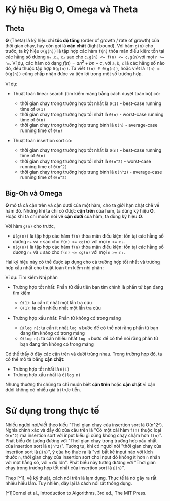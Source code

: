 # Ký hiệu Big O, Omega và Theta

## Theta
**Θ** (Theta) là ký hiệu chỉ **tốc độ tăng** (order of growth / rate of growth) của thời gian chạy, hay còn gọi là **cận chặt** (tight bound).
Với hàm `g(n)` cho trước, ta ký hiệu `Θ(g(n))` là tập hợp các hàm `f(n)` thỏa mãn điều kiện: tồn tại các hằng số dương `n₀` ,`c₁`, `c₂` sao cho `c₁g(n) <= f(n) <= c₂g(n)`với mọi  `n >= n₀`.
Ví dụ, các hàm có dạng $`f(n) = an^2 + bn + c`$, với `a`, `b`, `c` là các hằng số nào đó, đều thuộc tập hợp `Θ(g(n))`.
Ta viết `f(n) ∈ Θ(g(n))`, hoặc viết là `f(n) = Θ(g(n))` cũng chấp nhận được và tiện lợi trong một số trường hợp.


Ví dụ: 
- Thuật toán linear search (tìm kiếm mảng bằng cách duyệt toàn bộ) có:
    - thời gian chạy trong trường hợp tốt nhất là `Θ(1)` - best-case running time of `Θ(1)`
    - thời gian chạy trong trường hợp tồi nhất là `Θ(n)` - worst-case running time of `Θ(n)`
    - thời gian chạy trong trường hợp trung bình là `Θ(n)` - average-case running time of `Θ(n)`

- Thuật toán insertion sort có:
    - thời gian chạy trong trường hợp tốt nhất là `Θ(n)` - best-case running time of `Θ(n)`
    - thời gian chạy trong trường hợp tồi nhất là `Θ(n^2)` - worst-case running time of `Θ(n^2)`
    - thời gian chạy trong trường hợp trung bình là `Θ(n^2)` - average-case running time of `Θ(n^2)`

## Big-Oh và Omega
**Θ** mô tả cả cận trên và cận dưới của một hàm, cho ta giới hạn chặt chẽ về hàm đó. Nhưng khi ta chỉ có được **cận trên** của hàm, ta dùng ký hiệu **Ο**. Hoặc khi ta chỉ muốn nói về **cận dưới** của hàm, ta dùng ký hiệu **Ω**. 

Với hàm `g(n)` cho trước, 
- `Ω(g(n))` là tập hợp các hàm `f(n)` thỏa mãn điều kiện: tồn tại các hằng số dương `n₀` và `c` sao cho `f(n) >= cg(n)` với mọi  `n >= n₀`.
- `O(g(n))` là tập hợp các hàm `f(n)` thỏa mãn điều kiện: tồn tại các hằng số dương `n₀` và `c` sao cho `f(n) <= cg(n)` với mọi  `n >= n₀`.

Hai ký hiệu này có thể được áp dụng cho cả trường hợp tốt nhất và trường hợp xấu nhất cho thuật toán tìm kiếm nhị phân:

Ví dụ: Tìm kiếm Nhị phân
- Trường hợp tốt nhất: Phần tử đầu tiên bạn tìm chính là phần tử bạn đang tìm kiếm
  - `Ω(1)`: ta cần ít nhất một lần tra cứu
  - `Ο(1)`: ta cần nhiều nhất một lần tra cứu

- Trường hợp xấu nhất: Phần tử không có trong mảng
  - `Ω(log n)`: ta cần ít nhất `log n` bước để có thể nói rằng phần tử bạn đang tìm không có trong mảng
  - `Ο(log n)`: ta cần nhiều nhất `log n` bước để có thể nói rằng phần tử bạn đang tìm không có trong mảng

Có thể thấy ở đây các cận trên và dưới trùng nhau. Trong trường hợp đó, ta có thể mô tả bằng **cận chặt**:
- Trường hợp tốt nhất là `Θ(1)`
- Trường hợp xấu nhất là `Θ(log n)`

Nhưng thường thì chúng ta chỉ muốn biết **cận trên** hoặc **cận chặt** vì cận dưới không có nhiều giá trị trực tiễn.

# Sử dụng trong thực tế
Nhiều người nói/viết theo kiểu "Thời gian chạy của insertion sort là O(n^2^). Nghĩa chính xác và đầy đủ của câu trên là "Có một cái hàm `f(n)` thuộc loại `O(n^2)` mà insertion sort với input kiểu gì cũng không chạy chậm hơn `f(n)`".
Phát biểu đó tương đương với "Thời gian chạy trong trường hợp xấu nhất của insertion sort là `O(n^2)`".
Tương tự, khi có người nói "thời gian chạy của insertion sort là `Ω(n)`", ý của họ thực ra là "với bất kể input nào với kích thước `n`, thời gian chạy của insertion sort cho input đó không ít hơn `n` nhân với một hằng số, với `n` đủ lớn". Phát biểu này tương đương với "Thời gian chạy trong trường hợp tốt nhất của insertion sort là `Ω(n)`".

Theo [^1], về kỹ thuật, cách nói trên là lạm dụng. Thực tế là nó gây ra rất nhiều hiểu lầm. Tuy nhiên, đây lại là cách nói rất thông dụng.

[^1]Cornel et al., Introduction to Algorithms, 3rd ed., The MIT Press.